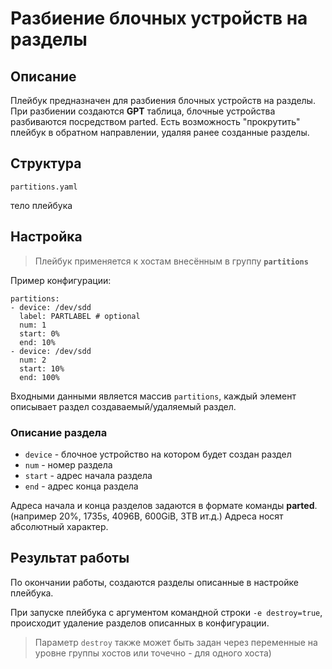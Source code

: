 Разбиение блочных устройств на разделы
======================================

Описание
--------

Плейбук предназначен для разбиения блочных устройств на разделы. При разбиении создаются **GPT** таблица, блочные устройства разбиваются посредством parted. Есть возможность "прокрутить" плейбук в обратном направлении, удаляя ранее созданные разделы.

Структура
---------

    partitions.yaml

тело плейбука

Настройка
---------

> Плейбук применяется к хостам внесённым в группу **`partitions`**

Пример конфигурации:

    partitions:
    - device: /dev/sdd
      label: PARTLABEL # optional
      num: 1
      start: 0%
      end: 10%
    - device: /dev/sdd
      num: 2
      start: 10%
      end: 100%

Входными данными является массив `partitions`, каждый элемент описывает раздел создаваемый/удаляемый раздел.

### Описание раздела

- `device` - блочное устройство на котором будет создан раздел
- `num`    - номер раздела
- `start`  - адрес начала раздела
- `end`    - адрес конца раздела

Адреса начала и конца разделов задаются в формате команды **parted**. (например 20%, 1735s, 4096B, 600GiB, 3TB ит.д.) Адреса носят абсолютный характер.

Результат работы
----------------

По окончании работы, создаются разделы описанные в настройке плейбука.

При запуске плейбука с аргументом командной строки `-e destroy=true`, происходит удаление разделов описанных в конфигурации.
> Параметр `destroy` также может быть задан через переменные на уровне группы хостов или точечно - для одного хоста)


